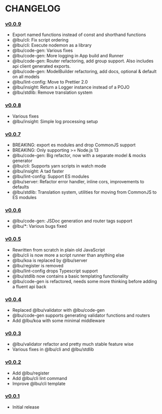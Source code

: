 # CHANGELOG

### [v0.0.9](d847630e049071c7c2385eef8377ba976ddd0e2a)

- Export named functions instead of const and shorthand functions
- @lbu/cli: Fix script ordering
- @lbu/cli: Execute nodemon as a library
- @lbu/code-gen: Various fixes
- @lbu/code-gen: More logging in App build and Runner
- @lbu/code-gen: Router refactoring, add group support. Also includes api client generated exports.
- @lbu/code-gen: ModelBuilder refactoring, add docs, optional & default on all models
- @lbu/lint-config: Move to Prettier 2.0
- @lbu/insight: Return a Logger instance instead of a POJO
- @lbu/stdlib: Remove translation system

### [v0.0.8](85feb582684f93714a7aad81f2a47883e72bd363)

- Various fixes
- @lbu/insight: Simple log processing setup

### [v0.0.7](4c2199aeb1052bab67b3b1355bd648086736abf7)

- BREAKING: export es modules and drop CommonJS support
- BREAKING: Only supporting >= Node.js 13
- @lbu/code-gen: Big refactor, now with a separate model & mocks generator
- @lbu/cli: Supports yarn scripts in watch mode
- @lbu/insight: A tad faster
- @lbu/lint-config: Support ES modules
- @lbu/server: Refactor error handler, inline cors, improvements to defaults
- @lbu/stdlib: Translation system, utilities for moving from CommonJS to ES
  modules

### [v0.0.6](a7b150d9265f449127dc812d4bcef7fb803d6d63)

- @lbu/code-gen: JSDoc generation and router tags support
- @lbu/\*: Various bugs fixed

### [v0.0.5](9e38110ceb9ddfdbf75a0e8300893fc0d4800e7e)

- Rewritten from scratch in plain old JavaScript
- @lbu/cli is now more a script runner than anything else
- @lbu/koa is replaced by @lbu/server
- @lbu/register is removed
- @lbu/lint-config drops Typescript support
- @lbu/stdlib now contains a basic templating functionality
- @lbu/code-gen is refactored, needs some more thinking before adding a fluent
  api back

### [v0.0.4](efcd5097edec95c80c2b7f1e637f6a4f401e26f5)

- Replaced @lbu/validator with @lbu/code-gen
- @lbu/code-gen supports generating validator functions and routers
- Add @lbu/koa with some minimal middleware

### [v0.0.3](a193a6c8c4ae8fa52465e239ecbfdbf22041c47a)

- @lbu/validator refactor and pretty much stable feature wise
- Various fixes in @lbu/cli and @lbu/stdlib

### [v0.0.2](7f750bb0bf630eac49665f0ee12b03e08181c147)

- Add @lbu/register
- Add @lbu/cli lint command
- Improve @lbu/cli template

### [v0.0.1](df5e23061072942770506569ac2e2a876100ab51)

- Initial release
